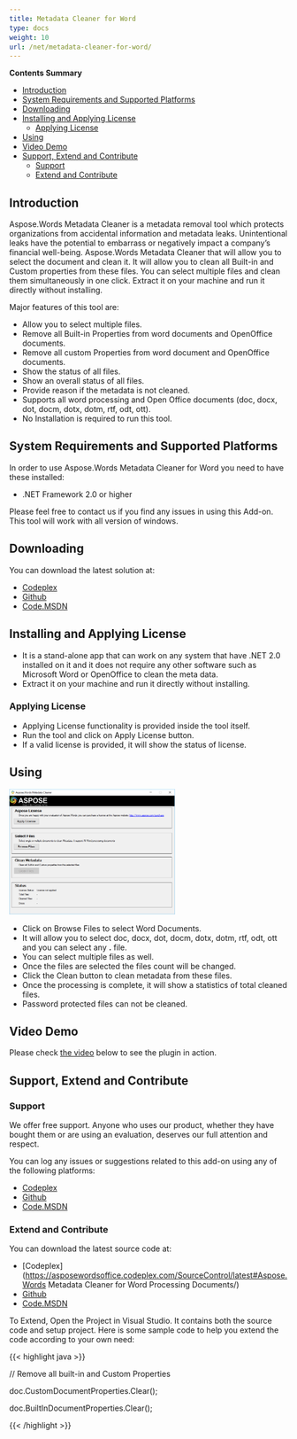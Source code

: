 ```yaml
---
title: Metadata Cleaner for Word
type: docs
weight: 10
url: /net/metadata-cleaner-for-word/
---
```


**Contents Summary**

- [Introduction](#MetadataCleanerforWord-Introduction)
- [System Requirements and Supported Platforms](#MetadataCleanerforWord-SystemRequirementsandSupportedPlatforms)
- [Downloading](#MetadataCleanerforWord-Downloading)
- [Installing and Applying License](#MetadataCleanerforWord-InstallingandApplyingLicense) 
  - [Applying License](#MetadataCleanerforWord-ApplyingLicense)
- [Using](#MetadataCleanerforWord-Using)
- [Video Demo](#MetadataCleanerforWord-VideoDemo)
- [Support, Extend and Contribute](#MetadataCleanerforWord-Support,ExtendandContribute) 
  - [Support](#MetadataCleanerforWord-Support)
  - [Extend and Contribute](#MetadataCleanerforWord-ExtendandContribute)
## **Introduction**
Aspose.Words Metadata Cleaner is a metadata removal tool which protects organizations from accidental information and metadata leaks. Unintentional leaks have the potential to embarrass or negatively impact a company’s financial well-being. Aspose.Words Metadata Cleaner that will allow you to select the document and clean it. It will allow you to clean all Built-in and Custom properties from these files. You can select multiple files and clean them simultaneously in one click. Extract it on your machine and run it directly without installing.

Major features of this tool are:

- Allow you to select multiple files.
- Remove all Built-in Properties from word documents and OpenOffice documents.
- Remove all custom Properties from word document and OpenOffice documents.
- Show the status of all files.
- Show an overall status of all files.
- Provide reason if the metadata is not cleaned.
- Supports all word processing and Open Office documents (doc, docx, dot, docm, dotx, dotm, rtf, odt, ott).
- No Installation is required to run this tool.
## **System Requirements and Supported Platforms**
In order to use Aspose.Words Metadata Cleaner for Word you need to have these installed:

- .NET Framework 2.0 or higher

Please feel free to contact us if you find any issues in using this Add-on.
This tool will work with all version of windows.
## **Downloading**
You can download the latest solution at:

- [Codeplex](https://asposewordsoffice.codeplex.com/releases/view/620032)
- [Github](https://github.com/aspose-words/Aspose.Words-for-.NET/releases/tag/metadataCleanerWord)
- [Code.MSDN](https://code.msdn.microsoft.com/AsposeWords-Metadata-5445a838)
## **Installing and Applying License**
- It is a stand-alone app that can work on any system that have .NET 2.0 installed on it and it does not require any other software such as Microsoft Word or OpenOffice to clean the meta data.
- Extract it on your machine and run it directly without installing.
### **Applying License**
- Applying License functionality is provided inside the tool itself.
- Run the tool and click on Apply License button.
- If a valid license is provided, it will show the status of license.
## **Using**
![todo:image_alt_text](metadata-cleaner-for-word_1)

- Click on Browse Files to select Word Documents.
- It will allow you to select doc, docx, dot, docm, dotx, dotm, rtf, odt, ott and you can select any **.** file.
- You can select multiple files as well.
- Once the files are selected the files count will be changed.
- Click the Clean button to clean metadata from these files.
- Once the processing is complete, it will show a statistics of total cleaned files.
- Password protected files can not be cleaned.
## **Video Demo**
Please check [the video](https://youtu.be/eK0i8RKmCDM) below to see the plugin in action.
## **Support, Extend and Contribute**
### **Support**
We offer free support. Anyone who uses our product, whether they have bought them or are using an evaluation, deserves our full attention and respect.

You can log any issues or suggestions related to this add-on using any of the following platforms:

- [Codeplex](https://asposewordsoffice.codeplex.com/discussions)
- [Github](https://github.com/aspose-words/Aspose.Words-for-.NET/issues)
- [Code.MSDN](https://code.msdn.microsoft.com/AsposeWords-Metadata-5445a838/view/Discussions)
### **Extend and Contribute**
You can download the latest source code at:

- [Codeplex](https://asposewordsoffice.codeplex.com/SourceControl/latest#Aspose.Words Metadata Cleaner for Word Processing Documents/)
- [Github](https://github.com/aspose-words/Aspose.Words-for-.NET/tree/master/Plugins/Word/Aspose.Words%20Metadata%20Cleaner%20for%20Word%20Processing%20Documents)
- [Code.MSDN](https://code.msdn.microsoft.com/AsposeWords-Metadata-5445a838/view/SourceCode)

To Extend, Open the Project in Visual Studio. It contains both the source code and setup project.
Here is some sample code to help you extend the code according to your own need:

{{< highlight java >}}

 // Remove all built-in and Custom Properties

doc.CustomDocumentProperties.Clear();

doc.BuiltInDocumentProperties.Clear();

{{< /highlight >}}
